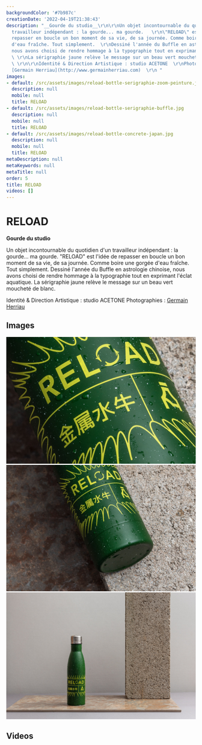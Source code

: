 ```yaml
---
backgroundColor: '#7b987c'
creationDate: '2022-04-19T21:38:43'
description: "__Gourde du studio__\r\n\r\nUn objet incontournable du quotidien d'un
  travailleur indépendant : la gourde... ma gourde.   \r\n\"RELOAD\" est l'idée de
  repasser en boucle un bon moment de sa vie, de sa journée. Comme boire une gorgée
  d'eau fraîche. Tout simplement.  \r\nDessiné l'année du Buffle en astrologie chinoise,
  nous avons choisi de rendre hommage à la typographie tout en exprimant l'éclat aquatique.
  \ \r\nLa sérigraphie jaune relève le message sur un beau vert moucheté de blanc.
  \ \r\n\r\nIdentité & Direction Artistique : studio ACETONE  \r\nPhotographies :
  [Germain Herriau](http://www.germainherriau.com)  \r\n "
images:
- default: /src/assets/images/reload-bottle-serigraphie-zoom-peinture.jpg
  description: null
  mobile: null
  title: RELOAD
- default: /src/assets/images/reload-bottle-serigraphie-buffle.jpg
  description: null
  mobile: null
  title: RELOAD
- default: /src/assets/images/reload-bottle-concrete-japan.jpg
  description: null
  mobile: null
  title: RELOAD
metaDescription: null
metaKeywords: null
metaTitle: null
order: 5
title: RELOAD
videos: []
---
```


# RELOAD

__Gourde du studio__

Un objet incontournable du quotidien d'un travailleur indépendant : la gourde... ma gourde.
"RELOAD" est l'idée de repasser en boucle un bon moment de sa vie, de sa journée. Comme boire une gorgée d'eau fraîche. Tout simplement.
Dessiné l'année du Buffle en astrologie chinoise, nous avons choisi de rendre hommage à la typographie tout en exprimant l'éclat aquatique.
La sérigraphie jaune relève le message sur un beau vert moucheté de blanc.

Identité & Direction Artistique : studio ACETONE
Photographies : [Germain Herriau](http://www.germainherriau.com)


## Images

![RELOAD](/src/assets/images/reload-bottle-serigraphie-zoom-peinture.jpg)
![RELOAD](/src/assets/images/reload-bottle-serigraphie-buffle.jpg)
![RELOAD](/src/assets/images/reload-bottle-concrete-japan.jpg)

## Videos
